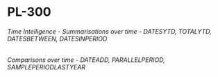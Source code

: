 # PL-300

###### Time Intelligence - Summarisations over time - DATESYTD, TOTALYTD, DATESBETWEEN, DATESINPERIOD

###### Comparisons over time - DATEADD, PARALLELPERIOD, SAMPLEPERIODLASTYEAR
